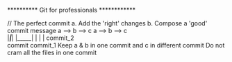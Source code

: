 ********** Git for professionals ************

// The perfect commit
a. Add the 'right' changes
b. Compose a 'good' commit message
    a --> b --> c               a --> b --> c    
    |_____|_____|               |_____|     |
          |                        |      commit_2           
        commit                 commit_1
    Keep a & b in one commit and c in different commit 
    Do not cram all the files in one commit

    